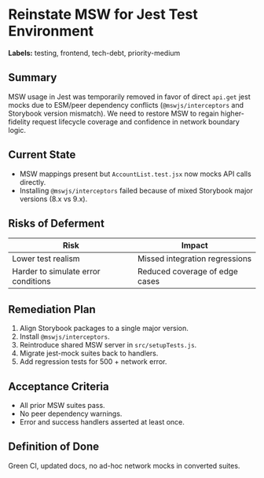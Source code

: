 # Reinstate MSW for Jest Test Environment

**Labels:** testing, frontend, tech-debt, priority-medium

## Summary
MSW usage in Jest was temporarily removed in favor of direct `api.get` jest mocks due to ESM/peer dependency conflicts (`@mswjs/interceptors` and Storybook version mismatch). We need to restore MSW to regain higher-fidelity request lifecycle coverage and confidence in network boundary logic.

## Current State
- MSW mappings present but `AccountList.test.jsx` now mocks API calls directly.
- Installing `@mswjs/interceptors` failed because of mixed Storybook major versions (8.x vs 9.x).

## Risks of Deferment
| Risk | Impact |
|------|--------|
| Lower test realism | Missed integration regressions |
| Harder to simulate error conditions | Reduced coverage of edge cases |

## Remediation Plan
1. Align Storybook packages to a single major version.
2. Install `@mswjs/interceptors`.
3. Reintroduce shared MSW server in `src/setupTests.js`.
4. Migrate jest-mock suites back to handlers.
5. Add regression tests for 500 + network error.

## Acceptance Criteria
- All prior MSW suites pass.
- No peer dependency warnings.
- Error and success handlers asserted at least once.

## Definition of Done
Green CI, updated docs, no ad-hoc network mocks in converted suites.
